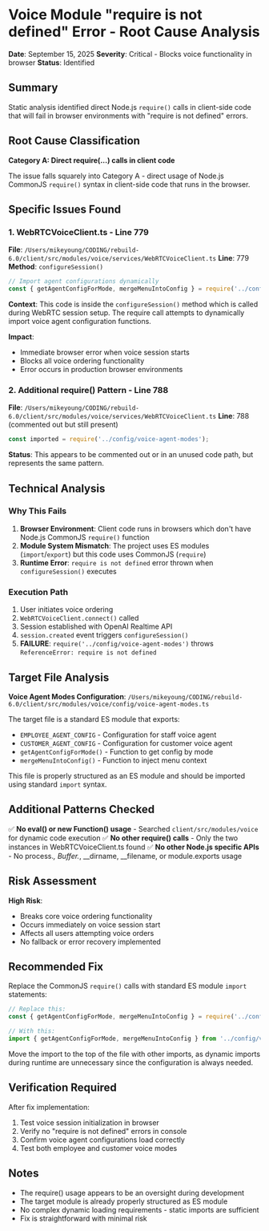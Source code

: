 # Voice Module "require is not defined" Error - Root Cause Analysis

**Date**: September 15, 2025
**Severity**: Critical - Blocks voice functionality in browser
**Status**: Identified

## Summary

Static analysis identified direct Node.js `require()` calls in client-side code that will fail in browser environments with "require is not defined" errors.

## Root Cause Classification

**Category A: Direct require(...) calls in client code**

The issue falls squarely into Category A - direct usage of Node.js CommonJS `require()` syntax in client-side code that runs in the browser.

## Specific Issues Found

### 1. WebRTCVoiceClient.ts - Line 779

**File**: `/Users/mikeyoung/CODING/rebuild-6.0/client/src/modules/voice/services/WebRTCVoiceClient.ts`
**Line**: 779
**Method**: `configureSession()`

```typescript
// Import agent configurations dynamically
const { getAgentConfigForMode, mergeMenuIntoConfig } = require('../config/voice-agent-modes');
```

**Context**: This code is inside the `configureSession()` method which is called during WebRTC session setup. The require call attempts to dynamically import voice agent configuration functions.

**Impact**:
- Immediate browser error when voice session starts
- Blocks all voice ordering functionality
- Error occurs in production browser environments

### 2. Additional require() Pattern - Line 788

**File**: `/Users/mikeyoung/CODING/rebuild-6.0/client/src/modules/voice/services/WebRTCVoiceClient.ts`
**Line**: 788 (commented out but still present)

```typescript
const imported = require('../config/voice-agent-modes');
```

**Status**: This appears to be commented out or in an unused code path, but represents the same pattern.

## Technical Analysis

### Why This Fails
1. **Browser Environment**: Client code runs in browsers which don't have Node.js CommonJS `require()` function
2. **Module System Mismatch**: The project uses ES modules (`import`/`export`) but this code uses CommonJS (`require`)
3. **Runtime Error**: `require is not defined` error thrown when `configureSession()` executes

### Execution Path
1. User initiates voice ordering
2. `WebRTCVoiceClient.connect()` called
3. Session established with OpenAI Realtime API
4. `session.created` event triggers `configureSession()`
5. **FAILURE**: `require('../config/voice-agent-modes')` throws `ReferenceError: require is not defined`

## Target File Analysis

**Voice Agent Modes Configuration**: `/Users/mikeyoung/CODING/rebuild-6.0/client/src/modules/voice/config/voice-agent-modes.ts`

The target file is a standard ES module that exports:
- `EMPLOYEE_AGENT_CONFIG` - Configuration for staff voice agent
- `CUSTOMER_AGENT_CONFIG` - Configuration for customer voice agent
- `getAgentConfigForMode()` - Function to get config by mode
- `mergeMenuIntoConfig()` - Function to inject menu context

This file is properly structured as an ES module and should be imported using standard `import` syntax.

## Additional Patterns Checked

✅ **No eval() or new Function() usage** - Searched `client/src/modules/voice` for dynamic code execution
✅ **No other require() calls** - Only the two instances in WebRTCVoiceClient.ts found
✅ **No other Node.js specific APIs** - No process.*, Buffer.*, __dirname, __filename, or module.exports usage

## Risk Assessment

**High Risk**:
- Breaks core voice ordering functionality
- Occurs immediately on voice session start
- Affects all users attempting voice orders
- No fallback or error recovery implemented

## Recommended Fix

Replace the CommonJS `require()` calls with standard ES module `import` statements:

```typescript
// Replace this:
const { getAgentConfigForMode, mergeMenuIntoConfig } = require('../config/voice-agent-modes');

// With this:
import { getAgentConfigForMode, mergeMenuIntoConfig } from '../config/voice-agent-modes';
```

Move the import to the top of the file with other imports, as dynamic imports during runtime are unnecessary since the configuration is always needed.

## Verification Required

After fix implementation:
1. Test voice session initialization in browser
2. Verify no "require is not defined" errors in console
3. Confirm voice agent configurations load correctly
4. Test both employee and customer voice modes

## Notes

- The require() usage appears to be an oversight during development
- The target module is already properly structured as ES module
- No complex dynamic loading requirements - static imports are sufficient
- Fix is straightforward with minimal risk